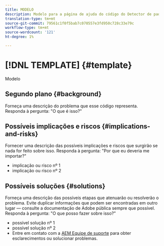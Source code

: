 ```yaml
---
title: MODELO
description: Modelo para a página de ajuda do código do Detector de padrões
translation-type: tm+mt
source-git-commit: 79561c1f0f5bab7c070557e3fd950c728c33e79c
workflow-type: tm+mt
source-wordcount: '121'
ht-degree: 1%

---
```



# [!DNL TEMPLATE] {#template}

Modelo

## Segundo plano {#background}

Forneça uma descrição do problema que esse código representa.
Responda à pergunta: &quot;O que é isso?&quot;

## Possíveis implicações e riscos {#implications-and-risks}

Fornecer uma descrição das possíveis implicações e riscos que surgirão se nada for feito sobre isso.
Responda à pergunta: &quot;Por que eu deveria me importar?&quot;

* implicação ou risco nº 1
* implicação ou risco nº 2

## Possíveis soluções {#solutions}

Forneça uma descrição das possíveis etapas que atenuarão ou resolverão o problema. Evite duplicar informações que podem ser encontradas em outro lugar — consulte a documentação de Adobe pública sempre que possível.
Responda à pergunta: &quot;O que posso fazer sobre isso?&quot;

* possível solução nº 1
* possível solução nº 2
* Entre em contato com a [AEM Equipe de suporte](https://helpx.adobe.com/enterprise/using/support-for-experience-cloud.html) para obter esclarecimentos ou solucionar problemas.
